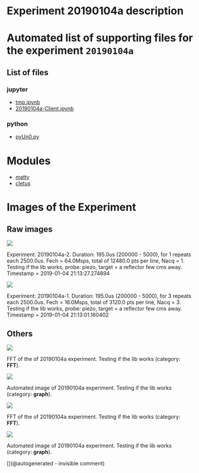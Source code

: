 # Experiment 20190104a description





# Automated list of supporting files for the __experiment `20190104a`__

## List of files

### jupyter

* [tmp.ipynb](/tmp.ipynb)
* [20190104a-Client.ipynb](/matty/20190104a/20190104a-Client.ipynb)


### python

* [pyUn0.py](/matty/20190104a/pyUn0.py)





# Modules

* [matty](/matty/)
* [cletus](/retired/cletus/)




# Images of the Experiment

## Raw images

![](/matty/20190104a/images/2DArray_20190104a-2.jpg)

Experiment: 20190104a-2. Duration: 195.0us (200000 - 5000), for 1 repeats each 2500.0us. Fech = 64.0Msps, total of 12480.0 pts per line, Nacq = 1. Testing if the lib works, probe: piezo, target = a reflector few cms away. Timestamp = 2019-01-04 21:13:27.274894

![](/matty/20190104a/images/2DArray_20190104a-1.jpg)

Experiment: 20190104a-1. Duration: 195.0us (200000 - 5000), for 3 repeats each 2500.0us. Fech = 16.0Msps, total of 3120.0 pts per line, Nacq = 3. Testing if the lib works, probe: piezo, target = a reflector few cms away. Timestamp = 2019-01-04 21:13:01.160402

## Others

![](/matty/20190104a/images/20190104a-1-fft.jpg)

FFT of the of 20190104a experiment. Testing if the lib works (category: __FFT__).

![](/matty/20190104a/images/20190104a-1.jpg)

Automated image of 20190104a experiment. Testing if the lib works (category: __graph__).

![](/matty/20190104a/images/20190104a-2-fft.jpg)

FFT of the of 20190104a experiment. Testing if the lib works (category: __FFT__).

![](/matty/20190104a/images/20190104a-2.jpg)

Automated image of 20190104a experiment. Testing if the lib works (category: __graph__).










[](@autogenerated - invisible comment)